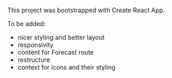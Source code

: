This project was bootstrapped with Create React App.

To be added:

- nicer styling and better layout
- responsivity
- content for Forecast route
- restructure 
- context for icons and their styling

